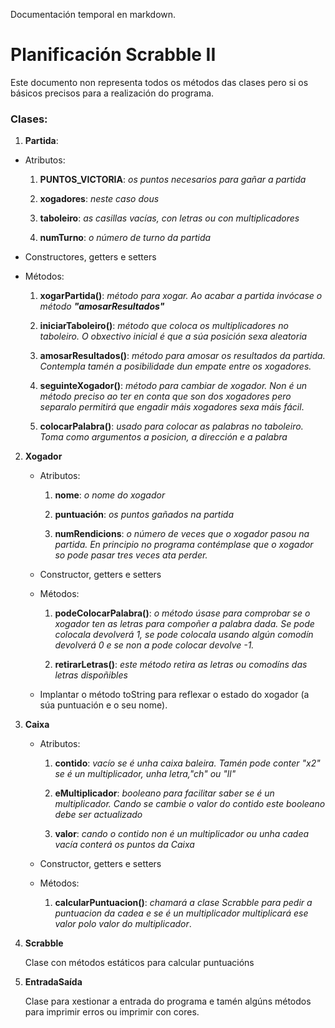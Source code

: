 Documentación temporal en markdown.


# Planificación Scrabble II

Este documento non representa todos os métodos das clases pero si os básicos precisos para a realización do programa.

### Clases:

1. **Partida**:

- Atributos: 
    
    1. **PUNTOS_VICTORIA**: _os puntos necesarios para gañar a partida_

    1. **xogadores**: _neste caso dous_

    1. **taboleiro**: _as casillas vacías, con letras ou con multiplicadores_

    1. **numTurno**: _o número de turno da partida_

- Constructores, getters e setters 

- Métodos: 

    1. **xogarPartida()**:  _método para xogar. Ao acabar a partida invócase o método <strong>"amosarResultados"</strong>_

    1. **iniciarTaboleiro()**: _método que coloca os multiplicadores no taboleiro. O obxectivo inicial é que a súa posición sexa aleatoria_

    1. **amosarResultados()**: _método para amosar os resultados da partida. Contempla tamén a posibilidade dun empate entre os xogadores._

    1. **seguinteXogador()**: _método para cambiar de xogador. Non é un método preciso ao ter en conta que son dos xogadores pero separalo permitirá que engadir máis xogadores sexa máis fácil_.

    1. **colocarPalabra()**: _usado para colocar as palabras no taboleiro. Toma como argumentos a posicion, a dirección e a palabra_


2. **Xogador**

    - Atributos: 

        1. **nome**: _o nome do xogador_

        1. **puntuación**: _os puntos gañados na partida_

        1. **numRendicions**: _o número de veces que o xogador pasou na partida. En principio no programa contémplase que o xogador so pode pasar tres veces ata perder._

    - Constructor, getters e setters

    - Métodos:

         1. **podeColocarPalabra()**: _o método úsase para comprobar se o xogador ten as letras para compoñer a palabra dada. Se pode colocala devolverá 1, se pode colocala usando algún comodín devolverá 0 e se non a pode colocar devolve -1._

        1. **retirarLetras()**: _este método retira as letras ou comodíns das letras dispoñibles_

    - Implantar o método toString para reflexar o estado do xogador (a súa puntuación e o seu nome).


3. **Caixa**

    - Atributos: 

        1. **contido**: _vacío se é unha caixa baleira. Tamén pode conter "x2" se é un multiplicador, unha letra,"ch" ou "ll"_

        1. **eMultiplicador**: _booleano para facilitar saber se é un multiplicador. Cando se cambie o valor do contido este booleano debe ser actualizado_

        1. **valor**: _cando o contido non é un multiplicador ou unha cadea vacía conterá os puntos da Caixa_

    - Constructor, getters e setters

    - Métodos:

        1. **calcularPuntuacion()**: _chamará a clase Scrabble para pedir a puntuacion da cadea e se é un multiplicador multiplicará ese valor polo valor do multiplicador_.

4. **Scrabble**

    Clase con métodos estáticos para calcular puntuacións

5. **EntradaSaída**

    Clase para xestionar a entrada do programa e tamén algúns métodos para imprimir erros ou imprimir con cores.
